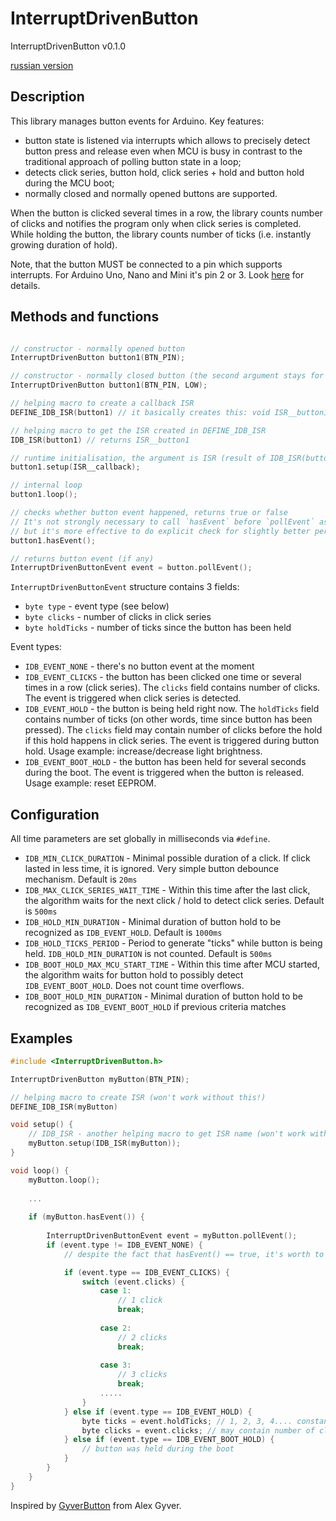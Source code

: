 # InterruptDrivenButton

InterruptDrivenButton v0.1.0

[russian version](README_ru.md)

## Description

This library manages button events for Arduino. Key features:
- button state is listened via interrupts which allows to precisely detect button press and release even when MCU is busy 
  in contrast to the traditional approach of polling button state in a loop;
- detects click series, button hold, click series + hold and button hold during the MCU boot;
- normally closed and normally opened buttons are supported.

When the button is clicked several times in a row, the library counts number of clicks and notifies the program only when click series is completed.
While holding the button, the library counts number of ticks (i.e. instantly growing duration of hold).

Note, that the button MUST be connected to a pin which supports interrupts. For Arduino Uno, Nano and Mini it's pin 2 or 3.
Look [here](https://www.arduino.cc/reference/en/language/functions/external-interrupts/attachinterrupt/) for details.

## Methods and functions

```c++

// constructor - normally opened button
InterruptDrivenButton button1(BTN_PIN);

// constructor - normally closed button (the second argument stays for the signal level while pressed)
InterruptDrivenButton button1(BTN_PIN, LOW);

// helping macro to create a callback ISR
DEFINE_IDB_ISR(button1) // it basically creates this: void ISR__button1 { button1.onInterrupt(); }

// helping macro to get the ISR created in DEFINE_IDB_ISR
IDB_ISR(button1) // returns ISR__button1

// runtime initialisation, the argument is ISR (result of IDB_ISR(button1) )
button1.setup(ISR__callback);

// internal loop 
button1.loop();

// checks whether button event happened, returns true or false
// It's not strongly necessary to call `hasEvent` before `pollEvent` as the latest also can say whether any event happened
// but it's more effective to do explicit check for slightly better performance
button1.hasEvent();

// returns button event (if any)
InterruptDrivenButtonEvent event = button.pollEvent();

```

`InterruptDrivenButtonEvent` structure contains 3 fields:
- `byte type` - event type (see below)
- `byte clicks` - number of clicks in click series
- `byte holdTicks` - number of ticks since the button has been held

Event types:
- `IDB_EVENT_NONE` - there's no button event at the moment
- `IDB_EVENT_CLICKS` - the button has been clicked one time or several times in a row (click series). The `clicks` field contains number of clicks.
  The event is triggered when click series is detected.
- `IDB_EVENT_HOLD` - the button is being held right now. The `holdTicks` field contains number of ticks (on other words, time since button has been pressed). The `clicks` field may contain number of clicks before the hold if this hold happens in click series.
  The event is triggered during button hold. Usage example: increase/decrease light brightness.
- `IDB_EVENT_BOOT_HOLD` - the button has been held for several seconds during the boot.
  The event is triggered when the button is released. Usage example: reset EEPROM.

## Configuration

All time parameters are set globally in milliseconds via `#define`.

- `IDB_MIN_CLICK_DURATION` - Minimal possible duration of a click. If click lasted in less time, it is ignored. Very simple button debounce mechanism. Default is `20ms`
- `IDB_MAX_CLICK_SERIES_WAIT_TIME` - Within this time after the last click, the algorithm waits for the next click / hold to detect click series. Default is `500ms`
- `IDB_HOLD_MIN_DURATION` - Minimal duration of button hold to be recognized as `IDB_EVENT_HOLD`. Default is `1000ms` 
- `IDB_HOLD_TICKS_PERIOD` - Period to generate "ticks" while button is being held. `IDB_HOLD_MIN_DURATION` is not counted. Default is `500ms`
- `IDB_BOOT_HOLD_MAX_MCU_START_TIME` - Within this time after MCU started, the algorithm waits for button hold to possibly detect `IDB_EVENT_BOOT_HOLD`. Does not count time overflows.
- `IDB_BOOT_HOLD_MIN_DURATION` - Minimal duration of button hold to be recognized as `IDB_EVENT_BOOT_HOLD` if previous criteria matches

## Examples

```c++
#include <InterruptDrivenButton.h>

InterruptDrivenButton myButton(BTN_PIN);

// helping macro to create ISR (won't work without this!) 
DEFINE_IDB_ISR(myButton)

void setup() {
    // IDB_ISR - another helping macro to get ISR name (won't work without this!)
    myButton.setup(IDB_ISR(myButton)); 
}

void loop() {
    myButton.loop();
    
    ...
    
    if (myButton.hasEvent()) {
        
        InterruptDrivenButtonEvent event = myButton.pollEvent(); 
        if (event.type != IDB_EVENT_NONE) {
            // despite the fact that hasEvent() == true, it's worth to check the actual event

            if (event.type == IDB_EVENT_CLICKS) {
                switch (event.clicks) {
                    case 1:
                        // 1 click
                        break;
               
                    case 2:
                        // 2 clicks 
                        break;
                
                    case 3:
                        // 3 clicks
                        break;    
                    .....
                }
            } else if (event.type == IDB_EVENT_HOLD) {
                byte ticks = event.holdTicks; // 1, 2, 3, 4.... constantly increasing during button hold
                byte clicks = event.clicks; // may contain number of clicks if it's click series 
            } else if (event.type == IDB_EVENT_BOOT_HOLD) {
                // button was held during the boot
            }
        }
    }
}
```

Inspired by [GyverButton](https://github.com/AlexGyver/GyverLibs/tree/master/GyverButton) from Alex Gyver.
